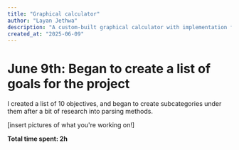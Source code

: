 ```yaml
---
title: "Graphical calculator"
author: "Layan Jethwa"
description: "A custom-built graphical calculator with implementation from scratch"
created_at: "2025-06-09"
---
```


# June 9th: Began to create a list of goals for the project

I created a list of 10 objectives, and began to create subcategories under them after a bit of research into parsing methods.

[insert pictures of what you're working on!]

**Total time spent: 2h**
